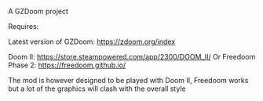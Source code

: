 A GZDoom project

Requires:

Latest version of GZDoom: https://zdoom.org/index

Doom II: https://store.steampowered.com/app/2300/DOOM_II/
Or
Freedoom Phase 2: https://freedoom.github.io/

The mod is however designed to be played with Doom II, Freedoom works but a lot of the graphics will clash with the overall style
